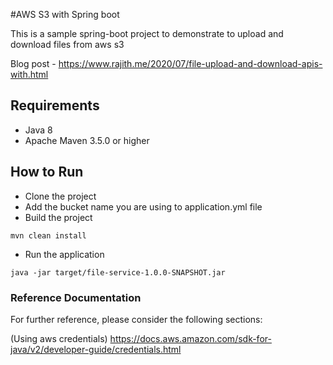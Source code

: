 #AWS S3 with Spring boot

This is a sample spring-boot project to demonstrate to upload and download files from aws s3

Blog post - https://www.rajith.me/2020/07/file-upload-and-download-apis-with.html

## Requirements
* Java 8
* Apache Maven 3.5.0 or higher

## How to Run

- Clone the project
- Add the bucket name you are using to application.yml file
- Build the project  
```
mvn clean install
```
- Run the application
```
java -jar target/file-service-1.0.0-SNAPSHOT.jar
```

### Reference Documentation
For further reference, please consider the following sections:

(Using aws credentials) https://docs.aws.amazon.com/sdk-for-java/v2/developer-guide/credentials.html